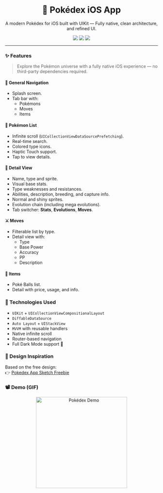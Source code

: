 
<h1 align="center">🧢 Pokédex iOS App</h1>
<p align="center">A modern Pokédex for iOS built with UIKit — Fully native, clean architecture, and refined UI.</p>

<p align="center">
  <img src="https://img.shields.io/badge/iOS-18.0%2B-blue" />
  <img src="https://img.shields.io/badge/Swift-5-orange" />
  <img src="https://img.shields.io/badge/License-MIT-green" />
</p>

---

### ✨ Features

> Explore the Pokémon universe with a fully native iOS experience — no third-party dependencies required.

#### 📱 General Navigation
- Splash screen.
- Tab bar with:
  - Pokémons
  - Moves
  - Items

#### 🧾 Pokémon List
- Infinite scroll (`UICollectionViewDataSourcePrefetching`).
- Real-time search.
- Colored type icons.
- Haptic Touch support.
- Tap to view details.

#### 📘 Detail View
- Name, type and sprite.
- Visual base stats.
- Type weaknesses and resistances.
- Abilities, description, breeding, and capture info.
- Normal and shiny sprites.
- Evolution chain (including mega evolutions).
- Tab switcher: **Stats**, **Evolutions**, **Moves**.

#### ⚔️ Moves
- Filterable list by type.
- Detail view with:
  - Type
  - Base Power
  - Accuracy
  - PP
  - Description

#### 🎒 Items
- Poké Balls list.
- Detail with price, usage, and info.

### 🧪 Technologies Used

- `UIKit` + `UICollectionViewCompositionalLayout`
- `DiffableDataSource`
- `Auto Layout` + `UIStackView`
- `MVVM` with reusable handlers
- Native infinite scroll
- Router-based navigation
- Full Dark Mode support 🌙

### 🎨 Design Inspiration

Based on the free design:  
👉 [Pokedex App Sketch Freebie](https://www.sketchappsources.com/free-source/3989-pokedex-app-sketch-freebie-resource.html)

### 📽 Demo (GIF)

<p align="center">
  <img src="https://github.com/user-attachments/assets/71f67767-9aae-4ce0-be40-b2f430698dba" alt="Pokédex Demo" width="300px"/>
</p>
